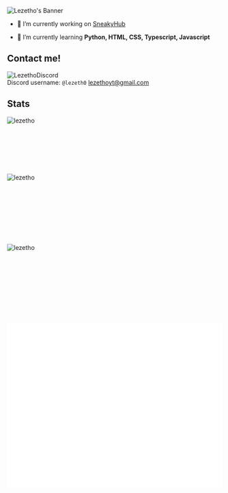 ![Lezetho's Banner](https://github.com/lezetho/lezetho/assets/126505858/f12f347b-58d2-4837-b809-242efa6edd81)

- 🔭 I’m currently working on [SneakyHub](https://sneakyhub.com/discord)

- 🌱 I’m currently learning **Python, HTML, CSS, Typescript, Javascript**

## Contact me!
![LezethoDiscord](https://discord.c99.nl/widget/theme-2/730375236197023785.png)</br> Discord username: `@lezeth0`
<a href="mailto:lezethoyt@gmail.com">lezethoyt@gmail.com</a>

## Stats
<p><img align="left" src="https://github-readme-stats.vercel.app/api/top-langs?username=lezetho&show_icons=true&locale=en&layout=compact&theme=radical" alt="lezetho" /></p><br><br><br><br><br><br><br>
<p>&nbsp;<img align="left" src="https://github-readme-stats.vercel.app/api?username=lezetho&show_icons=true&locale=en&theme=radical" alt="lezetho" /></p><br><br><br><br><br><br><br>
<p><img align="left" src="https://github-readme-streak-stats.herokuapp.com/?user=lezetho&" alt="lezetho" /></p><br><br><br><br><br><br><br><br><br><br>
<p><img alingn="left" src="./github-metrics.svg" alt="metrics" /></p>
